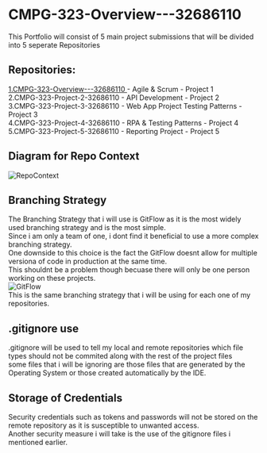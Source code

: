# CMPG-323-Overview---32686110
This Portfolio will consist of 5 main project submissions that will be divided into 5 seperate Repositories <br>
## Repositories:

<a href ="https://github.com/Shmielen/CMPG-323-Overview---32686110.git"> 1.CMPG-323-Overview---32686110 </a> - Agile & Scrum - Project 1 <br>
2.CMPG-323-Project-2-32686110 - API Development - Project 2 <br>
3.CMPG-323-Project-3-32686110 - Web App Project Testing Patterns - Project 3 <br>
4.CMPG-323-Project-4-32686110 - RPA & Testing Patterns - Project 4 <br>
5.CMPG-323-Project-5-32686110 - Reporting Project - Project 5 <br>

## Diagram for Repo Context
![RepoContext](https://user-images.githubusercontent.com/102589675/185401923-63cf9fc0-ab5d-46cb-a63c-388821f28b30.JPG)

## Branching Strategy
The Branching Strategy that i will use is GitFlow as it is the most widely used branching strategy and is the most simple. <br>
Since i am only a team of one, i dont find it beneficial to use a more complex branching strategy. <br>
One downside to this choice is the fact the GitFlow doesnt allow for multiple versiona of code in production at the same time. <br>
This shouldnt be a problem though becuase there will only be one person working on these projects. <br>
![GitFlow](https://user-images.githubusercontent.com/102589675/185396361-c8c684f7-0346-40cb-9220-5c097256990e.JPG) <br>
This is the same branching strategy that i will be using for each one of my repositories.


## .gitignore use
.gitignore will be used to tell my local and remote repositories which file types should not be commited along with the rest of the project files <br>
some files that i will be ignoring are those files that are generated by the Operating System or those created automatically by the IDE. <br>

## Storage of Credentials
Security credentials such as tokens and passwords will not be stored on the remote repository as it is susceptible to unwanted access.<br>
Another security measure i will take is the use of the gitignore files i mentioned earlier.
